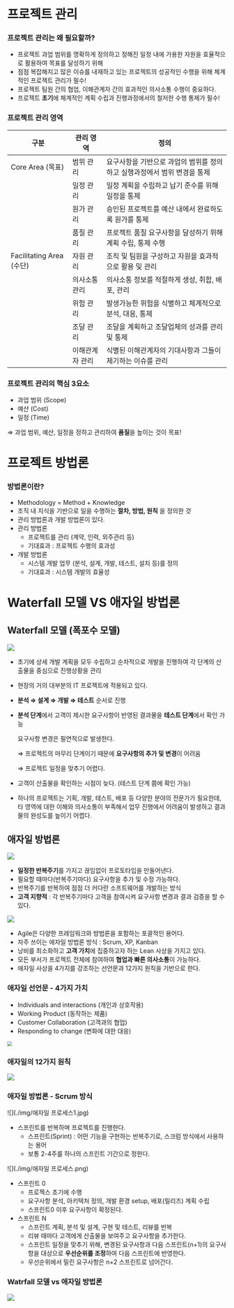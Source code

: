 # 프로젝트 관리



### 프로젝트 관리는 왜 필요할까?

- 프로젝트 과업 범위를 명확하게 정의하고 정해진 일정 내에 가용한 자원을 효율적으로 활용하여 목표를 달성하기 위해
- 점점 복잡해지고 많은 이슈를 내재하고 있는 프로젝트의 성공적인 수행을 위해 체계적인 프로젝트 관리가 필수!
- 프로젝트 팀원 간의 협업, 이해관계자 간의 효과적인 의사소통 수행이 중요하다.
- 프로젝트 **초기**에 체계적인 계획 수립과 진행과정에서의 철저한 수행 통제가 필수!



### 프로젝트 관리 영역

| 구분                     | 관리 영역       | 정의                                                         |
| ------------------------ | --------------- | ------------------------------------------------------------ |
| Core Area (목표)         | 범위 관리       | 요구사항을 기반으로 과업의 범위를 정의하고 실행과정에서 범위 변경을 통제 |
|                          | 일정 관리       | 일정 계획을 수립하고 납기 준수를 위해 일정을 통제            |
|                          | 원가 관리       | 승인된 프로젝트를 예산 내에서 완료하도록 원가를 통제         |
|                          | 품질 관리       | 프로젝트 품질 요구사항을 달성하기 위해 계획 수립, 통제 수행  |
| Facilitating Area (수단) | 자원 관리       | 조직 및 팀원을 구성하고 자원을 효과적으로 활용 및 관리       |
|                          | 의사소통 관리   | 의사소통 정보를 적절하게 생성, 취합, 배포, 관리              |
|                          | 위험 관리       | 발생가능한 위험을 식별하고 체계적으로 분석, 대응, 통제       |
|                          | 조달 관리       | 조달을 계획하고 조달업체의 성과를 관리 및 통제               |
|                          | 이해관계자 관리 | 식별된 이해관계자의 기대사항과 그들이 제기하는 이슈를 관리   |



### 프로젝트 관리의 핵심 3요소

- 과업 범위 (Scope)
- 예산 (Cost)
- 일정 (Time)

 ⇒  과업 범위, 예산, 일정을 정하고 관리하여 **품질**을 높이는 것이 목표!





# 프로젝트 방법론



### 방법론이란?

- Methodology = Method + Knowledge
- 조직 내 지식을 기반으로 일을 수행하는 **절차, 방법, 원칙** 을 정의한 것
- 관리 방법론과 개발 방법론이 있다.
- 관리 방법론
  - 프로젝트를 관리 (계약, 인력, 외주관리 등)
  - 기대효과 : 프로젝트 수행의 효과성
- 개발 방법론
  - 시스템 개발 업무 (분석, 설계, 개발, 테스트, 설치 등)를 정의
  - 기대효과 : 시스템 개발의 효율성





# Waterfall 모델 VS 애자일 방법론



## Waterfall 모델 (폭포수 모델)

![](./img/폭포수.png)

- 초기에 상세 개발 계획을 모두 수립하고 순차적으로 개발을 진행하여 각 단계의 산출물을 중심으로 진행상황을 관리

- 현장의 거의 대부분의 IT 프로젝트에 적용되고 있다.

- **분석 ⇒ 설계 ⇒ 개발 ⇒ 테스트** 순서로 진행

- **분석 단계**에서 고객이 제시한 요구사항이 반영된 결과물을 **테스트 단계**에서 확인 가능

  요구사항 변경은 필연적으로 발생한다.

  ⇒ 프로젝트의 마무리 단계이기 때문에 **요구사항의 추가 및 변경**이 어려움

  ⇒ 프로젝트 일정을 맞추기 어렵다.

- 고객이 산출물을 확인하는 시점이 늦다. (테스트 단계 쯤에 확인 가능)

- 하나의 프로젝트는 기획, 개발, 테스트, 배포 등 다양한 분야의 전문가가 필요한데, 타 영역에 대한 이해와 의사소통이 부족해서 업무 진행에서 어려움이 발생하고 결과물의 완성도를 높이기 어렵다.





## 애자일 방법론

![](./img/애자일.png)

- **일정한 반복주기**를 가지고 끊임없이 프로토타입을 만들어낸다.
- 필요할 때마다(반복주기마다) 요구사항을 추가 및 수정 가능하다.
- 반복주기를 반복하여 점점 더 커다란 소프트웨어를 개발하는 방식
- **고객 지향적** : 각 반복주기마다 고객을 참여시켜 요구사항 변경과 결과 검증을 할 수 있다.

![](./img/애자일종류.jpg)

- Agile은 다양한 프레임워크와 방법론을 포함하는 포괄적인 용어다.
- 자주 쓰이는 애자일 방법론 방식 : Scrum, XP, Kanban
- 낭비를 최소화하고 **고객 가치**에 집중하고자 하는 Lean 사상을 가지고 있다.
- 모든 부서가 프로젝트 전체에 참여하여 **협업과 빠른 의사소통**이 가능하다.
- 애자일 사상을 4가지를 강조하는 선언문과 12가지 원칙을 기반으로 한다.





### 애자일 선언문 - 4가지 가치

- Individuals and interactions (개인과 상호작용)
- Working Product (동작하는 제품)
- Customer Collaboration (고객과의 협업)
- Responding to change (변화에 대한 대응)

<img src="./img/애자일 선언문.jpg" style="zoom:70%;" />





### 애자일의 12가지 원칙

![](./img/애자일12.png)





### 애자일 방법론 - Scrum 방식

![](./img/애자일 프로세스1.jpg)

- 스프린트를 반복하며 프로젝트를 진행한다.
  - 스프린트(Sprint) : 어떤 기능을 구현하는 반복주기로, 스크럼 방식에서 사용하는 용어
  - 보통 2-4주를 하나의 스프린트 기간으로 정한다.



![](./img/애자일 프로세스.png)

- 스프린트 0
  - 프로젝스 초기에 수행
  - 요구사항 분석, 아키텍처 정의, 개발 환경 setup, 배포(릴리즈) 계획 수립
  - 스프린트0 이후 요구사항이 확정된다.
- 스프린트 N
  - 스프린트 계획, 분석 및 설계, 구현 및 테스트, 리뷰를 반복
  - 리뷰 때마다 고객에게 산출물을 보여주고 요구사항을 추가한다.
  - 스프린트 일정을 맞추기 위해, 변경된 요구사항과 다음 스프린트(n+1)의 요구사항을 대상으로 **우선순위를 조정**하여 다음 스프린트에 반영한다.
  - 우선순위에서 밀린 요구사항은 n+2 스프린트로 넘어간다.





### Watrfall 모델 vs 애자일 방법론

![](./img/폭포수_애자일_비교.jpg)